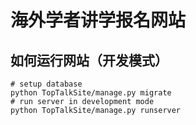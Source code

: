 # 海外学者讲学报名网站

## 如何运行网站（开发模式）

```
# setup database
python TopTalkSite/manage.py migrate
# run server in development mode
python TopTalkSite/manage.py runserver
```